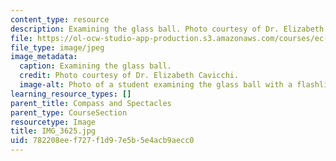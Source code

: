 ```yaml
---
content_type: resource
description: Examining the glass ball. Photo courtesy of Dr. Elizabeth Cavicchi.
file: https://ol-ocw-studio-app-production.s3.amazonaws.com/courses/ec-050-recreate-experiments-from-history-inform-the-future-from-the-past-galileo-january-iap-2010/782208eef727f1d97e5b5e4acb9aecc0_IMG_3625.jpg
file_type: image/jpeg
image_metadata:
  caption: Examining the glass ball.
  credit: Photo courtesy of Dr. Elizabeth Cavicchi.
  image-alt: Photo of a student examining the glass ball with a flashlight and lens.
learning_resource_types: []
parent_title: Compass and Spectacles
parent_type: CourseSection
resourcetype: Image
title: IMG_3625.jpg
uid: 782208ee-f727-f1d9-7e5b-5e4acb9aecc0
---
```

